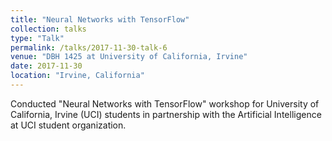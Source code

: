 ```yaml
---
title: "Neural Networks with TensorFlow" 
collection: talks
type: "Talk"
permalink: /talks/2017-11-30-talk-6
venue: "DBH 1425 at University of California, Irvine"
date: 2017-11-30
location: "Irvine, California"
---
```


Conducted "Neural Networks with TensorFlow" workshop for University of California, Irvine (UCI) students in partnership with the Artificial Intelligence at UCI student organization.